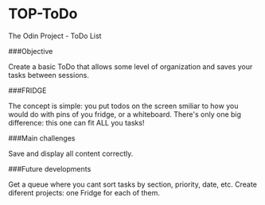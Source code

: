 # TOP-ToDo
The Odin Project - ToDo List

###Objective

Create a basic ToDo that allows some level of organization and saves your tasks between sessions.

###FRIDGE

The concept is simple: you put todos on the screen smiliar to how you would do with pins of you fridge, or
a whiteboard.
There's only one big difference: this one can fit ALL you tasks!

###Main challenges

Save and display all content correctly.

###Future developments

Get a queue where you cant sort tasks by section, priority, date, etc.
Create diferent projects: one Fridge for each of them.
